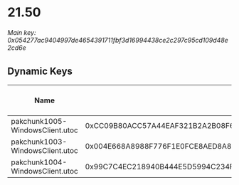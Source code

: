 # 21.50

###### *Main key: 0x054277ac9404997de4654391711fbf3d16994438ce2c297c95cd109d48e2cd6e*

## Dynamic Keys

| Name                            | Key                                                                | High Res Textures |
|---------------------------------|--------------------------------------------------------------------|-------------------|
| pakchunk1005-WindowsClient.utoc | 0xCC09B80ACC57A44EAF321B2A2B08F609C7BE6AC366480BF420EA3FA565724A61 | ❌                 |
| pakchunk1003-WindowsClient.utoc | 0x004E668A8988F776F1E0FCE8AED8A88E9A936FDDBC93B71FD4FA82E983E3BF3E | ❌                 |
| pakchunk1004-WindowsClient.utoc | 0x99C7C4EC218940B444E5D5994C234F0823E048157B08C2E5EA5BE917E9F3AB3C | ❌                 |
